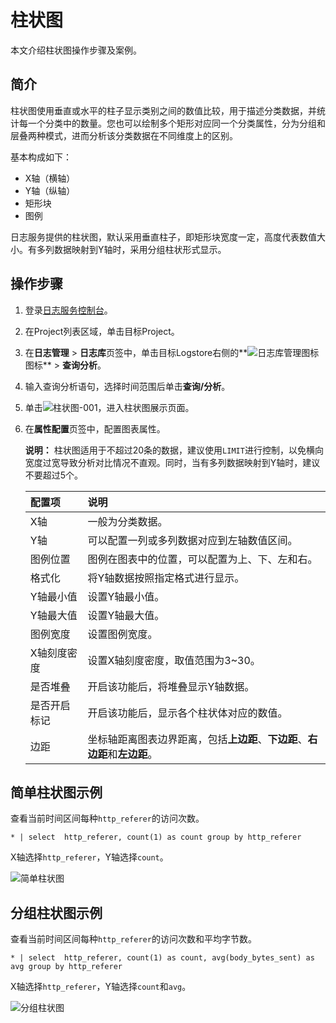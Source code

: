 # 柱状图

本文介绍柱状图操作步骤及案例。

## 简介

柱状图使用垂直或水平的柱子显示类别之间的数值比较，用于描述分类数据，并统计每一个分类中的数量。您也可以绘制多个矩形对应同一个分类属性，分为分组和层叠两种模式，进而分析该分类数据在不同维度上的区别。

基本构成如下：

-   X轴（横轴）
-   Y轴（纵轴）
-   矩形块
-   图例

日志服务提供的柱状图，默认采用垂直柱子，即矩形块宽度一定，高度代表数值大小。有多列数据映射到Y轴时，采用分组柱状形式显示。

## 操作步骤

1.  登录[日志服务控制台](https://sls.console.aliyun.com)。

2.  在Project列表区域，单击目标Project。

3.  在**日志管理** \> **日志库**页签中，单击目标Logstore右侧的**![日志库管理图标](https://static-aliyun-doc.oss-cn-hangzhou.aliyuncs.com/assets/img/zh-CN/9232359951/p52166.png)图标** \> **查询分析**。

4.  输入查询分析语句，选择时间范围后单击**查询/分析**。

5.  单击![柱状图-001](https://static-aliyun-doc.oss-cn-hangzhou.aliyuncs.com/assets/img/zh-CN/2500906951/p93115.png)，进入柱状图展示页面。

6.  在**属性配置**页签中，配置图表属性。

    **说明：** 柱状图适用于不超过20条的数据，建议使用`LIMIT`进行控制，以免横向宽度过宽导致分析对比情况不直观。同时，当有多列数据映射到Y轴时，建议不要超过5个。

    |配置项|说明|
    |:--|:-|
    |X轴|一般为分类数据。|
    |Y轴|可以配置一列或多列数据对应到左轴数值区间。|
    |图例位置|图例在图表中的位置，可以配置为上、下、左和右。|
    |格式化|将Y轴数据按照指定格式进行显示。|
    |Y轴最小值|设置Y轴最小值。|
    |Y轴最大值|设置Y轴最大值。|
    |图例宽度|设置图例宽度。|
    |X轴刻度密度|设置X轴刻度密度，取值范围为3~30。|
    |是否堆叠|开启该功能后，将堆叠显示Y轴数据。|
    |是否开启标记|开启该功能后，显示各个柱状体对应的数值。|
    |边距|坐标轴距离图表边界距离，包括**上边距**、**下边距**、**右边距**和**左边距**。|


## 简单柱状图示例

查看当前时间区间每种`http_referer`的访问次数。

```
* | select  http_referer, count(1) as count group by http_referer
```

X轴选择`http_referer`，Y轴选择`count`。

![简单柱状图](https://static-aliyun-doc.oss-cn-hangzhou.aliyuncs.com/assets/img/zh-CN/7416317951/p5713.png)

## 分组柱状图示例

查看当前时间区间每种`http_referer`的访问次数和平均字节数。

```
* | select  http_referer, count(1) as count, avg(body_bytes_sent) as avg group by http_referer
```

X轴选择`http_referer`，Y轴选择`count`和`avg`。

![分组柱状图](https://static-aliyun-doc.oss-cn-hangzhou.aliyuncs.com/assets/img/zh-CN/7416317951/p5714.png)

